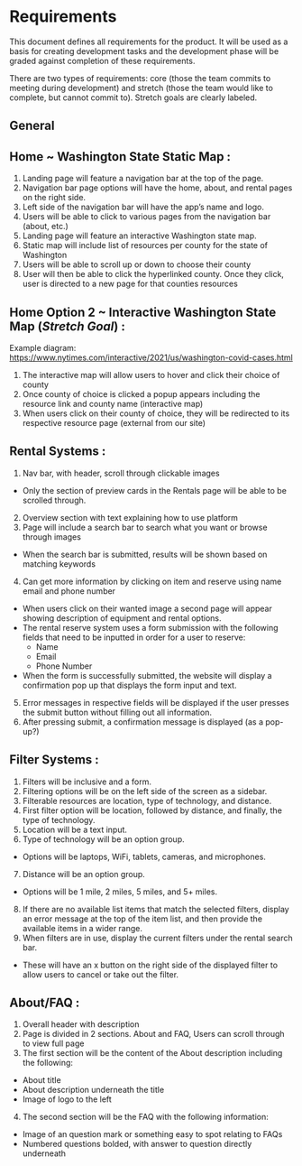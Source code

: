 # Requirements
This document defines all requirements for the product. It will be used as a basis for creating development tasks and the development phase will be graded against completion of these requirements.

There are two types of requirements: core (those the team commits to meeting during development) and stretch (those the team would like to complete, but cannot commit to). Stretch goals are clearly labeled.

## General

## Home ~ Washington State Static Map :

1. Landing page will feature a navigation bar at the top of the page.
2. Navigation bar page options will have the home, about, and rental pages on the right side.
3. Left side of the navigation bar will have the app’s name and logo.
4. Users will be able to click to various pages from the navigation bar (about, etc.)
5. Landing page will feature an interactive Washington state map.
6. Static map will include list of resources per county for the state of Washington
7. Users will be able to scroll up or down to choose their county
8. User will then be able to click the hyperlinked county. Once they click, user is directed to a new page for that counties resources
 
## Home Option 2 ~ Interactive Washington State Map (_Stretch Goal_) :

Example diagram: https://www.nytimes.com/interactive/2021/us/washington-covid-cases.html

1. The interactive map will allow users to hover and click their choice of county
2. Once county of choice is clicked a popup appears including the resource link and county name (interactive map) 
3. When users click on their county of choice, they will be redirected to its respective resource page (external from our site)

 
## Rental Systems :

1. Nav bar, with header, scroll through clickable images
- Only the section of preview cards in the Rentals page will be able to be scrolled through.
2. Overview section with text explaining how to use platform
3. Page will include a search bar to search what you want or browse through images
- When the search bar is submitted, results will be shown based on matching keywords
4. Can get more information by clicking on item and reserve using name email and phone number
- When users click on their wanted image a second page will appear showing description of equipment and rental options. 
- The rental reserve system uses a form submission with the following fields that need to be inputted in order for a user to reserve: 
    - Name 
    - Email
    - Phone Number 
- When the form is successfully submitted, the website will display a confirmation pop up that displays the form input and text.
5. Error messages in respective fields will be displayed if the user presses the submit button without filling out all information.
6. After pressing submit, a confirmation message is displayed (as a pop-up?)


## Filter Systems :

1. Filters will be inclusive and a form.
2. Filtering options will be on the left side of the screen as a sidebar.
3. Filterable resources are location, type of technology, and distance.
4. First filter option will be location, followed by distance, and finally, the type of technology.
5. Location will be a text input.
6. Type of technology will be an option group.
- Options will be laptops, WiFi, tablets, cameras, and microphones.
7. Distance will be an option group.
- Options will be 1 mile, 2 miles, 5 miles, and 5+ miles.
8. If there are no available list items that match the selected filters, display an error message at the top of the item list, and then provide the available items in a wider range.
9. When filters are in use, display the current filters under the rental search bar.
- These will have an x button on the right side of the displayed filter to allow users to cancel or take out the filter.

## About/FAQ :

1. Overall header with description
2. Page is divided in 2 sections. About and FAQ, Users can scroll through to view full page
3. The first section will be the content of the About description including the following:
- About title
- About description underneath the title
- Image of logo to the left
4. The second section will be the FAQ with the following information:
- Image of an question mark or something easy to spot relating to FAQs
- Numbered questions bolded, with answer to question directly underneath 
